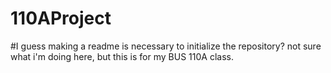 # 110AProject
#I guess making a readme is necessary to initialize the repository? not sure what i'm doing here, but this is for my BUS 110A class. 
